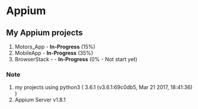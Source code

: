# Appium

## My Appium projects

1) Motors_App - **In-Progress** (15%)
2) MobileApp - **In-Progress** (35%)
3) BrowserStack - - **In-Progress** (0% - Not start yet)


### Note
1) my projects using python3 ( 3.6.1 (v3.6.1:69c0db5, Mar 21 2017, 18:41:36) ) 
2) Appium Server v1.8.1 
